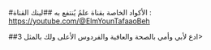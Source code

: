 #الأكواد الخاصة بقناة علمُ يُنتفع به
##لينك القناة : https://youtube.com/@ElmYounTafaaoBeh

##ادع لأبي وأمي بالصحة والعافية والفردوس الأعلى ولك بالمثل 3>
